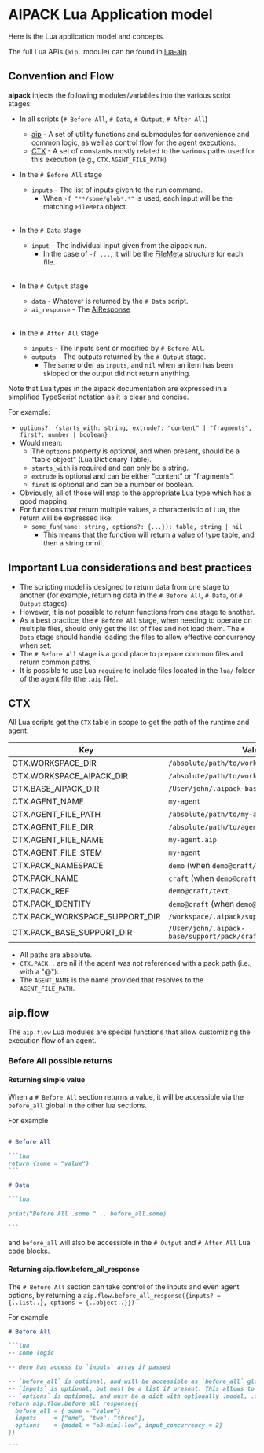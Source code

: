 # AIPACK Lua Application model

Here is the Lua application model and concepts.

The full Lua APIs (`aip.` module) can be found in [lua-aip](lua-api.md)

## Convention and Flow

**aipack** injects the following modules/variables into the various script stages:

- In all scripts (`# Before All`, `# Data`, `# Output`, `# After All`)
  - [aip](lua-api.md) - A set of utility functions and submodules for convenience and common logic, as well as control flow for the agent executions.
  - [CTX](#ctx) - A set of constants mostly related to the various paths used for this execution (e.g., `CTX.AGENT_FILE_PATH`)
    <br/>

- In the `# Before All` stage
  - `inputs` - The list of inputs given to the run command.
    - When `-f "**/some/glob*.*"` is used, each input will be the matching `FileMeta` object.
    <br/>

- In the `# Data` stage
  - `input` - The individual input given from the aipack run.
    - In the case of `-f ...`, it will be the [FileMeta](#filemeta) structure for each file.
    <br/>

- In the `# Output` stage
  - `data` - Whatever is returned by the `# Data` script.
  - `ai_response` - The [AiResponse](#airesponse)
  <br/>

- In the `# After All` stage
  - `inputs` - The inputs sent or modified by `# Before All`.
  - `outputs` - The outputs returned by the `# Output` stage.
    - The same order as `inputs`, and `nil` when an item has been skipped or the output did not return anything.

Note that Lua types in the aipack documentation are expressed in a simplified TypeScript notation as it is clear and concise.

For example:

- `options?: {starts_with: string, extrude?: "content" | "fragments", first?: number | boolean}`
- Would mean:
  - The `options` property is optional, and when present, should be a "table object" (Lua Dictionary Table).
  - `starts_with` is required and can only be a string.
  - `extrude` is optional and can be either "content" or "fragments".
  - `first` is optional and can be a number or boolean.
- Obviously, all of those will map to the appropriate Lua type which has a good mapping.
- For functions that return multiple values, a characteristic of Lua, the return will be expressed like:
  - `some_fun(name: string, options?: {...}): table, string | nil`
    - This means that the function will return a value of type table, and then a string or nil.

## Important Lua considerations and best practices

- The scripting model is designed to return data from one stage to another (for example, returning data in the `# Before All`, `# Data`, or `# Output` stages).
- However, it is not possible to return functions from one stage to another.
- As a best practice, the `# Before All` stage, when needing to operate on multiple files, should only get the list of files and not load them. The `# Data` stage should handle loading the files to allow effective concurrency when set.
- The `# Before All` stage is a good place to prepare common files and return common paths.
- It is possible to use Lua `require` to include files located in the `lua/` folder of the agent file (the `.aip` file).

## CTX

All Lua scripts get the `CTX` table in scope to get the path of the runtime and agent.

| Key                            | Value                                             |
|--------------------------------|---------------------------------------------------|
| CTX.WORKSPACE_DIR              | `/absolute/path/to/workspace_dir`                 |
| CTX.WORKSPACE_AIPACK_DIR       | `/absolute/path/to/workspace_dir/.aipack`         |
| CTX.BASE_AIPACK_DIR            | `/User/john/.aipack-base`                         |
| CTX.AGENT_NAME                 | `my-agent`                                        |
| CTX.AGENT_FILE_PATH            | `/absolute/path/to/my-agent.aip`                  |
| CTX.AGENT_FILE_DIR             | `/absolute/path/to/agent`                         |
| CTX.AGENT_FILE_NAME            | `my-agent.aip`                                    |
| CTX.AGENT_FILE_STEM            | `my-agent`                                        |
| CTX.PACK_NAMESPACE             | `demo` (when `demo@craft/text`)                   |
| CTX.PACK_NAME                  | `craft` (when `demo@craft/text`)                  |
| CTX.PACK_REF                   | `demo@craft/text`                                 |
| CTX.PACK_IDENTITY              | `demo@craft` (when `demo@craft/text`)             |
| CTX.PACK_WORKSPACE_SUPPORT_DIR | `/workspace/.aipack/support/pack/craft/text`      |
| CTX.PACK_BASE_SUPPORT_DIR      | `/User/john/.aipack-base/support/pack/craft/text` |


- All paths are absolute.
- `CTX.PACK..` are nil if the agent was not referenced with a pack path (i.e., with a "@").
- The `AGENT_NAME` is the name provided that resolves to the `AGENT_FILE_PATH`.


## aip.flow

The `aip.flow` Lua modules are special functions that allow customizing the execution flow of an agent.


### Before All possible returns

#### Returning simple value

When a `# Before All` section returns a value, it will be accessible via the `before_all` global in the other lua sections. 

For example

````md

# Before All

```lua
return {some = "value"}
```

# Data 

```lua

print("Before All .some " .. before_all.some)

```

````

and `before_all` will also be accessible in the `# Output` and `# After All` Lua code blocks. 

#### Returning aip.flow.before_all_response

The `# Before All` section can take control of the inputs and even agent options, by returning a `aip.flow.before_all_response({inputs? = {..list..}, options = {..object..}})`

For example

````md
# Before All

```lua
-- some logic

-- Here has access to `inputs` array if passed

-- `before_all` is optional, and will be accessible as `before_all` global in other sections.
-- `inputs` is optional, but must be a list if present. This allows to reshape the inputs.
-- `options` is optional, and must be a dict with optionally .model, .input_concurrency, .model_aliases (dict), and what is in the default_options of config
return aip.flow.before_all_response({
  before_all = { some = "value"}
  inputs     = ["one", "two", "three"],
  options    = {model = "o3-mini-low", input_concurrency = 2}
})

```

````